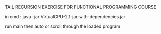 TAIL RECURSION EXERCISE FOR FUNCTIONAL PROGRAMMING COURSE

in cmd :
java -jar VirtualCPU-2.1-jar-with-dependencies.jar

run main
then auto or scroll through the loaded program
